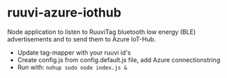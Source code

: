 # ruuvi-azure-iothub

Node application to listen to RuuviTag bluetooth low energy (BLE) advertisements and to send them to Azure IoT-Hub.


* Update tag-mapper with your ruuvi id's
* Create config.js from config.default.js file, add Azure connectionstring
* Run with:
``` nohup sudo node index.js & ```
